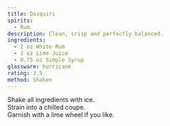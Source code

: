 ```yaml
---
title: Daiquiri
spirits:
  - Rum
description: Clean, crisp and perfectly balanced.
ingredients:
  - 2 oz White Rum
  - 1 oz Lime Juice
  - 0.75 oz Simple Syrup
glassware: hurricane
rating: 3.5
method: Shaken
---
```


Shake all ingredients with ice.  
Strain into a chilled coupe.  
Garnish with a lime wheel if you like.
